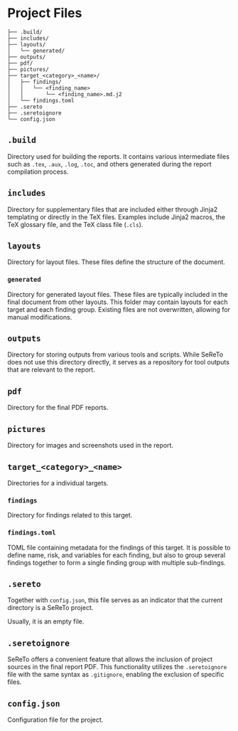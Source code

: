 # Project Files

```text
├── .build/
├── includes/
├── layouts/
│   └── generated/
├── outputs/
├── pdf/
├── pictures/
├── target_<category>_<name>/
│   ├── findings/
│   │   └── <finding_name>
│   │       └── <finding_name>.md.j2
│   └── findings.toml
├── .sereto
├── .seretoignore
└── config.json
```

## `.build`

Directory used for building the reports. It contains various intermediate files such as `.tex`, `.aux`, `.log`, `.toc`, and others generated during the report compilation process.

## `includes`

Directory for supplementary files that are included either through Jinja2 templating or directly in the TeX files. Examples include Jinja2 macros, the TeX glossary file, and the TeX class file (`.cls`).

## `layouts`

Directory for layout files. These files define the structure of the document.

### `generated`

Directory for generated layout files. These files are typically included in the final document from other layouts. This folder may contain layouts for each target and each finding group. Existing files are not overwritten, allowing for manual modifications.

## `outputs`

Directory for storing outputs from various tools and scripts. While SeReTo does not use this directory directly, it serves as a repository for tool outputs that are relevant to the report.

## `pdf`

Directory for the final PDF reports.

## `pictures`

Directory for images and screenshots used in the report.

## `target_<category>_<name>`

Directories for a individual targets.

### `findings`

Directory for findings related to this target.

### `findings.toml`

TOML file containing metadata for the findings of this target. It is possible to define name, risk, and variables for each finding, but also to group several findings together to form a single finding group with multiple sub-findings.

## `.sereto`

Together with `config.json`, this file serves as an indicator that the current directory is a SeReTo project.

Usually, it is an empty file.

## `.seretoignore`

SeReTo offers a convenient feature that allows the inclusion of project sources in the final report PDF. This functionality utilizes the `.seretoignore` file with the same syntax as `.gitignore`, enabling the exclusion of specific files.

## `config.json`

Configuration file for the project.
